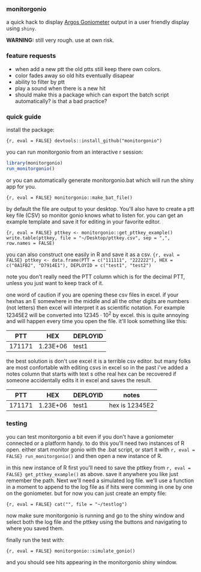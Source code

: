 ### monitorgonio

a quick hack to display [Argos Goniometer](https://www.clsamerica.com/argos-goniometer) output in a user friendly display using `shiny`.

**WARNING:** still very rough. use at own risk.

### feature requests

-   when add a new ptt the old ptts still keep there own colors.
-   color fades away so old hits eventually disapear
-   ability to filter by ptt
-   play a sound when there is a new hit
-   should make this a package which can export the batch script automatically? is that a bad practice?

### quick guide

install the package:

`{r, eval = FALSE} devtools::install_github("monitorgonio")`

you can run monitorgonio from an interactive r session:

``` r
library(monitorgonio)
run_monitorgonio()
```

or you can automatically generate monitorgonio.bat which will run the shiny app for you.

`{r, eval = FALSE} monitorgonio::make_bat_file()`

by default the file are output to your desktop. You'll also have to create a ptt key file (CSV) so monitor gonio knows what to listen for. you can get an example template and save it for editing in your favorite editor.

`{r, eval = FALSE} pttkey <- monitorgonio::get_pttkey_example() write.table(pttkey, file = "~/Desktop/pttkey.csv", sep = ",", row.names = FALSE)`

you can also construct one easily in R and save it as a csv. `{r, eval = FALSE} pttkey <- data.frame(PTT = c("111111", "222222"), HEX = c("0A1FB2", "D7914E1"), DEPLOYID = c("test1", "test2")`

note you don't really need the PTT column which is for the decimal PTT, unless you just want to keep track of it.

one word of caution if you are opening these csv files in excel. if your hexhas an E somewhere in the middle and all the other digits are numbers (not letters) then excel will interpret it as scientific notation. For example 12345E2 will be converted into 12345 ⋅ 10<sup>2</sup> by excel. this is quite annoying and will happen every time you open the file. it'll look something like this:

| PTT    | HEX      | DEPLOYID |
|--------|----------|----------|
| 171171 | 1.23E+06 | test1    |

the best solution is don't use excel it is a terrible csv editor. but many folks are most confortable with editing csvs in excel so in the past i've added a notes column that starts with text s othe real hex can be recovered if someone accidentally edits it in excel and saves the result.

| PTT    | HEX      | DEPLOYID | notes          |
|--------|----------|----------|----------------|
| 171171 | 1.23E+06 | test1    | hex is 12345E2 |

### testing

you can test monitorgonio a bit even if you don't have a goniometer connected or a platform handy. to do this you'll need two instances of R open. either start monitor gonio with the .bat script, or start it with `r, eval = FALSE} run_monitorgonio()` and then open a new instance of R.

in this new instance of R first you'll need to save the pttkey from `r, eval = FALSE} get_pttkey_example()` as above. save it anywhere you like just remember the path. Next we'll need a simulated log file. we'll use a function in a moment to append to the log file as if hits were comming in one by one on the goniometer. but for now you can just create an empty file:

`{r, eval = FALSE} cat("", file = "~/testlog")`

now make sure monitorgonio is running and go to the shiny window and select both the log file and the pttkey using the buttons and navigating to where you saved them.

finally run the test with:

`{r, eval = FALSE} monitorgonio::simulate_gonio()`

and you should see hits appearing in the monitorgonio shiny window.
